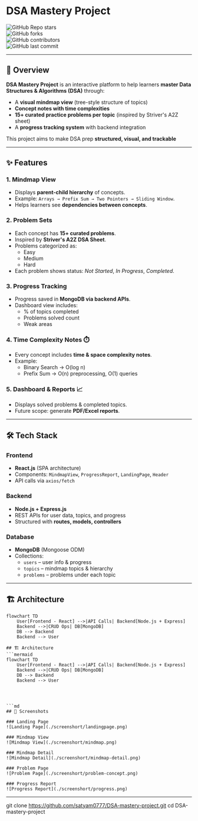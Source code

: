 # DSA Mastery Project   

![GitHub Repo stars](https://img.shields.io/github/stars/satyam0777/DSA-mastery-project?style=social)  
![GitHub forks](https://img.shields.io/github/forks/satyam0777/DSA-mastery-project?style=social)  
![GitHub contributors](https://img.shields.io/github/contributors/satyam0777/DSA-mastery-project)  
![GitHub last commit](https://img.shields.io/github/last-commit/satyam0777/DSA-mastery-project)  

---

## 📖 Overview  

**DSA Mastery Project** is an interactive platform to help learners **master Data Structures & Algorithms (DSA)** through:  

- A **visual mindmap view** (tree-style structure of topics)  
- **Concept notes with time complexities**  
- **15+ curated practice problems per topic** (inspired by Striver's A2Z sheet)  
- A **progress tracking system** with backend integration  

This project aims to make DSA prep **structured, visual, and trackable**  

---

## ✨ Features  

### 1. Mindmap View   
- Displays **parent-child hierarchy** of concepts.  
- Example: `Arrays → Prefix Sum → Two Pointers → Sliding Window`.  
- Helps learners see **dependencies between concepts**.  

### 2. Problem Sets   
- Each concept has **15+ curated problems**.  
- Inspired by **Striver's A2Z DSA Sheet**.  
- Problems categorized as:  
  - Easy  
  - Medium   
  - Hard   
- Each problem shows status: *Not Started*, *In Progress*, *Completed*.  

### 3. Progress Tracking   
- Progress saved in **MongoDB via backend APIs**.  
- Dashboard view includes:  
  - % of topics completed  
  - Problems solved count  
  - Weak areas  

### 4. Time Complexity Notes ⏱️  
- Every concept includes **time & space complexity notes**.  
- Example:  
  - Binary Search → O(log n)  
  - Prefix Sum → O(n) preprocessing, O(1) queries  

### 5. Dashboard & Reports 📈  
- Displays solved problems & completed topics.  
- Future scope: generate **PDF/Excel reports**.  

---

## 🛠️ Tech Stack  

### Frontend  
- **React.js** (SPA architecture)  
- Components: `MindmapView`, `ProgressReport`, `LandingPage`, `Header`  
- API calls via `axios/fetch`  

### Backend  
- **Node.js + Express.js**  
- REST APIs for user data, topics, and progress  
- Structured with **routes, models, controllers**  

### Database  
- **MongoDB** (Mongoose ODM)  
- Collections:  
  - `users` – user info & progress  
  - `topics` – mindmap topics & hierarchy  
  - `problems` – problems under each topic  

---

## 🏗️ Architecture  
```mermaid
flowchart TD
    User[Frontend - React] -->|API Calls| Backend[Node.js + Express]
    Backend -->|CRUD Ops| DB[MongoDB]
    DB --> Backend
    Backend --> User

## 🏗️ Architecture  
```mermaid
flowchart TD
    User[Frontend - React] -->|API Calls| Backend[Node.js + Express]
    Backend -->|CRUD Ops| DB[MongoDB]
    DB --> Backend
    Backend --> User




```md
## 📸 Screenshots  

### Landing Page
![Landing Page](./screenshort/landingpage.png)

### Mindmap View  
![Mindmap View](./screenshort/mindmap.png)  

### Mindmap Detail
![Mindmap Detail](./screenshort/mindmap-detail.png)  

### Problem Page  
![Problem Page](./screenshort/problem-concept.png)  

### Progress Report
![Progress Report](./screenshort/progress.png)
```
---
git clone https://github.com/satyam0777/DSA-mastery-project.git
   cd DSA-mastery-project
